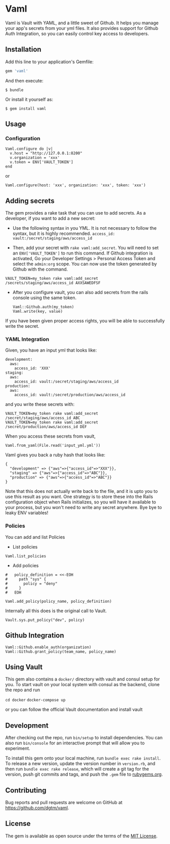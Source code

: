 # Vaml

Vaml is Vault with YAML, and a little sweet of Github. It helps you manage your app's secrets from your yml files.
It also provides support for Github Auth Integration, so you can easily control key access to developers.

## Installation

Add this line to your application's Gemfile:

```ruby
gem 'vaml'
```

And then execute:

    $ bundle

Or install it yourself as:

    $ gem install vaml

## Usage

### Configuration
```
Vaml.configure do |v|
  v.host = "http://127.0.0.1:8200"
  v.organization = 'xxx'
  v.token = ENV['VAULT_TOKEN']
end
```

or

`Vaml.configure(host: 'xxx', organization: 'xxx', token: 'xxx')`


## Adding secrets
The gem provides a rake task that you can use to add secrets. As a developer, if you want to add a new secret:

* Use the following syntax in you YML. It is not necessary to follow the syntax, but it is highly recommended.
  `access_id: vault:/secret/staging/aws/access_id`

* Then, add your secret with `rake vaml:add_secret`. You will need to set an `ENV['VAULT_TOKEN']` to run this command. If Github integration is activated, Go your Developer Settings > Personal Access Token and select the `admin:org` scope. You can now use the token generated by Github with the command.

`VAULT_TOKEN=my_token rake vaml:add_secret /secrets/staging/aws/access_id AXXSAWEDFSF`

* After you configure vault, you can also add secrets from the rails console using the same token.

  ```
  Vaml::Github.auth(my_token)
  Vaml.write(key, value)
  ```

If you have been given proper access rights, you will be able to successfully write the secret.

### YAML Integration

Given, you have an input yml that looks like:
```
development:
  aws:
    access_id: 'XXX'
staging:
  aws:
    access_id: vault:/secret/staging/aws/access_id
production:
  aws:
    access_id: vault:/secret/production/aws/access_id
```

and you write these secrets with:
```
VAULT_TOKEN=my_token rake vaml:add_secret /secret/staging/aws/access_id ABC
VAULT_TOKEN=my_token rake vaml:add_secret /secret/production/aws/access_id DEF
```

When you access these secrets from vault,

`Vaml.from_yaml(File.read('input_yml.yml'))`

Vaml gives you back a ruby hash that looks like:

```
{
  "development" => {"aws"=>{"access_id"=>"XXX"}},
  "staging" => {"aws"=>{"access_id"=>"ABC"}},
  "production" => {"aws"=>{"access_id"=>"ABC"}}
}
```
Note that this does not actually write back to the file, and it is upto you to use this result as you want.
One strategy is to store these into the Rails configuration object when Rails initializes, so you will have it available to your process, but you won't need to write any secret anywhere. Bye bye to leaky ENV variables!



### Policies

You can add and list Policies

* List policies

`Vaml.list_policies`

* Add policies

```
#   policy_definition = <<-EOH
#     path "sys" {
#       policy = "deny"
#     }
#   EOH

Vaml.add_policy(policy_name, policy_definition)
```
Internally all this does is the original call to Vault.

`Vault.sys.put_policy("dev", policy)`


## Github Integration

```
Vaml::Github.enable_auth(organization)
Vaml::Github.grant_policy(team_name, policy_name)
```

## Using Vault

This gem also contains a `docker/` directory with vault and consul setup for you.
To start vault on your local system with consul as the backend, clone the repo and run

`cd docker`
`docker-compose up`

or you can follow the official Vault documentation and install vault

## Development

After checking out the repo, run `bin/setup` to install dependencies. You can also run `bin/console` for an interactive prompt that will allow you to experiment.

To install this gem onto your local machine, run `bundle exec rake install`. To release a new version, update the version number in `version.rb`, and then run `bundle exec rake release`, which will create a git tag for the version, push git commits and tags, and push the `.gem` file to [rubygems.org](https://rubygems.org).

## Contributing

Bug reports and pull requests are welcome on GitHub at https://github.com/dgtm/vaml.

## License

The gem is available as open source under the terms of the [MIT License](http://opensource.org/licenses/MIT).
